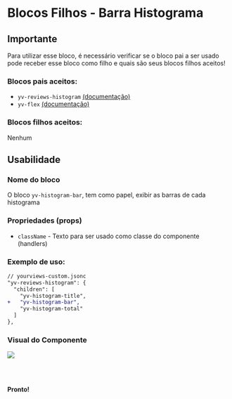 # Blocos Filhos - Barra Histograma

## Importante

Para utilizar esse bloco, é necessário verificar se o bloco pai a ser usado pode receber esse bloco como filho e quais são seus blocos filhos aceitos!

### Blocos pais aceitos:

 - `yv-reviews-histogram` [(documentação)](https://github.com/yourviewsbyhiplatform/documentacoes/blob/master/Instala%C3%A7%C3%A3o%20personaliz%C3%A1vel%20-%20Bloco%20de%20reviews.md)
 - `yv-flex` [(documentação)](https://github.com/yourviewsbyhiplatform/documentacoes/blob/master/Blocos%20Filhos%20-%20Flex%20Box.md)

### Blocos filhos aceitos:

Nenhum
 
## Usabilidade

### Nome do bloco

O bloco `yv-histogram-bar`, tem como papel, exibir as barras de cada histograma

### Propriedades (props)

 - `className` - Texto para ser usado como classe do componente (handlers)

### Exemplo de uso:

```diff
// yourviews-custom.jsonc
"yv-reviews-histogram": {
  "children": [
    "yv-histogram-title", 
+   "yv-histogram-bar", 
    "yv-histogram-total"
  ]
},
```

### Visual do Componente
![](https://i.imgur.com/IczKBCw.png)

<br>
<br>

**Pronto!**
<!--stackedit_data:
eyJoaXN0b3J5IjpbLTE2Njc2MjA5NTNdfQ==
-->